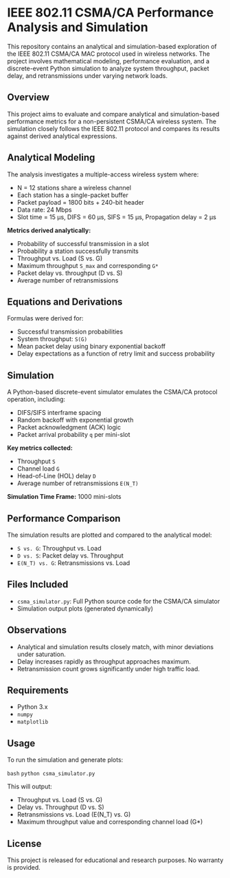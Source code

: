 # IEEE 802.11 CSMA/CA Performance Analysis and Simulation

This repository contains an analytical and simulation-based exploration of the IEEE 802.11 CSMA/CA MAC protocol used in wireless networks. The project involves mathematical modeling, performance evaluation, and a discrete-event Python simulation to analyze system throughput, packet delay, and retransmissions under varying network loads.

## Overview

This project aims to evaluate and compare analytical and simulation-based performance metrics for a non-persistent CSMA/CA wireless system. The simulation closely follows the IEEE 802.11 protocol and compares its results against derived analytical expressions.

## Analytical Modeling

The analysis investigates a multiple-access wireless system where:
- N = 12 stations share a wireless channel
- Each station has a single-packet buffer
- Packet payload = 1800 bits + 240-bit header
- Data rate: 24 Mbps
- Slot time = 15 µs, DIFS = 60 µs, SIFS = 15 µs, Propagation delay = 2 µs

**Metrics derived analytically:**
- Probability of successful transmission in a slot
- Probability a station successfully transmits
- Throughput vs. Load (S vs. G)
- Maximum throughput `S_max` and corresponding `G*`
- Packet delay vs. throughput (D vs. S)
- Average number of retransmissions

## Equations and Derivations

Formulas were derived for:
- Successful transmission probabilities
- System throughput: `S(G)`
- Mean packet delay using binary exponential backoff
- Delay expectations as a function of retry limit and success probability

## Simulation

A Python-based discrete-event simulator emulates the CSMA/CA protocol operation, including:
- DIFS/SIFS interframe spacing
- Random backoff with exponential growth
- Packet acknowledgment (ACK) logic
- Packet arrival probability `q` per mini-slot

**Key metrics collected:**
- Throughput `S`
- Channel load `G`
- Head-of-Line (HOL) delay `D`
- Average number of retransmissions `E(N_T)`

**Simulation Time Frame:** 1000 mini-slots

## Performance Comparison

The simulation results are plotted and compared to the analytical model:
- `S vs. G`: Throughput vs. Load
- `D vs. S`: Packet delay vs. Throughput
- `E(N_T) vs. G`: Retransmissions vs. Load

## Files Included

- `csma_simulator.py`: Full Python source code for the CSMA/CA simulator
- Simulation output plots (generated dynamically)

## Observations

- Analytical and simulation results closely match, with minor deviations under saturation.
- Delay increases rapidly as throughput approaches maximum.
- Retransmission count grows significantly under high traffic load.

## Requirements

- Python 3.x
- `numpy`
- `matplotlib`

## Usage

To run the simulation and generate plots:

```bash```
`python csma_simulator.py`

This will output:
- Throughput vs. Load (S vs. G)
- Delay vs. Throughput (D vs. S)
- Retransmissions vs. Load (E(N_T) vs. G)
- Maximum throughput value and corresponding channel load (G*)

## License
This project is released for educational and research purposes. No warranty is provided.

